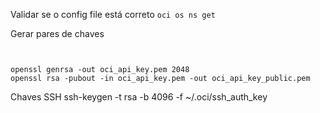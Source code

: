  <!-- oci session authenticate  --region sa-saopaulo-1  -->
Validar se o config file está correto
`oci os ns get`


Gerar pares de chaves
```


openssl genrsa -out oci_api_key.pem 2048
openssl rsa -pubout -in oci_api_key.pem -out oci_api_key_public.pem
```


Chaves SSH
ssh-keygen -t rsa -b 4096 -f ~/.oci/ssh_auth_key
